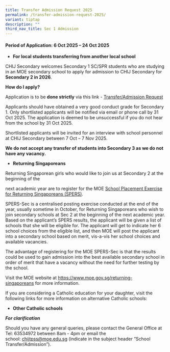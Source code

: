 ```yaml
---
title: Transfer Admission Request 2025
permalink: /transfer-admission-request-2025/
variant: tiptap
description: ""
third_nav_title: Sec 1 Admission
---
```

<h4><strong>Period of Application: 6 Oct 2025 – 24 Oct 2025</strong></h4>
<ul data-tight="true" class="tight">
<li>
<p><strong>For local students transferring from another local school</strong>
</p>
</li>
</ul>
<p>CHIJ Secondary welcomes Secondary 1 SC/SPR students who are studying in
an MOE secondary school to apply for admission to CHIJ Secondary for <strong>Secondary 2 in 2026</strong>.</p>
<p><strong>How do I apply?</strong>
</p>
<p>Application is to be <strong>done strictly</strong> via this link - <a href="https://form.gov.sg/686f58d492dde1cf03485c8f" rel="noopener nofollow" target="_blank">Transfer/Admission Request</a>
</p>
<p>Applicants should have obtained a very good conduct grade for Secondary
1. Only shortlisted applicants will be notified via email or phone call
by 31 Oct 2025. The application is deemed to be unsuccessful if you do
not hear from the school by 31 Oct 2025.</p>
<p>Shortlisted applicants will be invited for an interview with school personnel
at CHIJ Secondary between 7 Oct – 7 Nov 2025.</p>
<p><strong>We do not accept any transfer of students into Secondary 3 as we do not have any vacancy.</strong>
</p>
<ul data-tight="true" class="tight">
<li>
<p><strong>Returning Singaporeans</strong>
</p>
</li>
</ul>
<p>Returning Singaporean girls who would like to join us at Secondary 2 at
the beginning of the</p>
<p>next academic year are to register for the MOE&nbsp;<a href="https://www.moe.gov.sg/returning-singaporeans" rel="noopener nofollow" target="_blank">School Placement Exercise for Returning  Singaporeans (SPERS)</a>.</p>
<p>SPERS-Sec is a centralised posting exercise conducted at the end of the
year, usually sometime in October, for Returning Singaporeans who wish
to join secondary schools at Sec 2 at the beginning of the next academic
year. Based on the applicant’s SPERS results, the applicant will be given
a list of schools that she will be eligible for. The applicant will get
to indicate her 6 school choices from the eligible list, and then MOE will
post the applicant into a secondary school based on merit, vis-a-vis her
school choices and available vacancies.</p>
<p>The advantage of registering for the MOE SPERS-Sec is that the results
could be used to gain admission into the best available secondary school
in order of merit that have a vacancy without the need for further testing
by the school.</p>
<p>Visit the MOE website at&nbsp;<a href="https://www.moe.gov.sg/returning-singaporeans" rel="noopener noreferrer nofollow" target="_blank">https://www.moe.gov.sg/returning-singaporeans</a>&nbsp;for
more information.</p>
<p>If you are considering a Catholic education for your daughter, visit the
following links for more information on alternative Catholic schools:</p>
<ul data-tight="true" class="tight">
<li>
<p><strong>Other Catholic schools</strong>
</p>
</li>
</ul>
<p><strong><em>For clarification</em></strong>
</p>
<p>Should you have any general queries, please contact the General Office
at Tel: 63534972 between 8am - 4pm or email the school:&nbsp;<a href="mailto:chijtpss@moe.edu.sg" rel="noopener noreferrer nofollow" target="_blank">chijtpss@moe.edu.sg</a>&nbsp;(indicate
in the subject header “School Transfer/Admission”).</p>